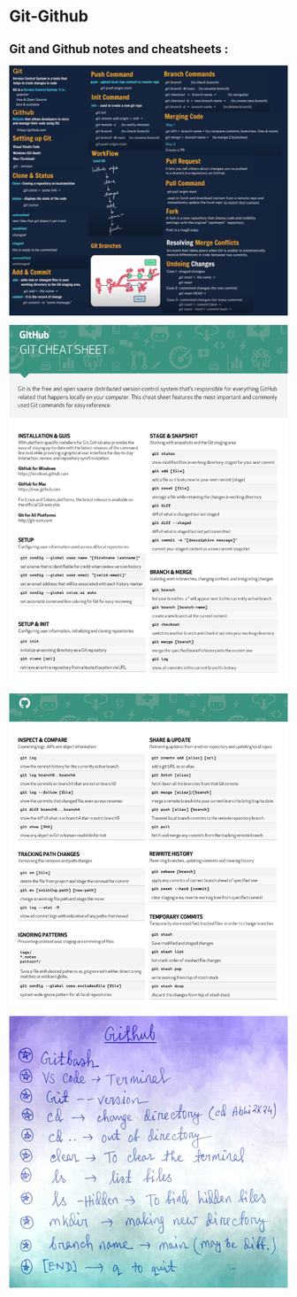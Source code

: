 # Git-Github
## Git and Github notes and cheatsheets :
![logo](https://github.com/abhigyan31/Git-Github/blob/main/1.git%20github.jpg)

![logo](https://github.com/abhigyan31/Git-Github/blob/main/2.jpg)

![logo](https://github.com/abhigyan31/Git-Github/blob/main/3.jpg)

![logo](https://github.com/abhigyan31/Git-Github/blob/main/4.jpg)
